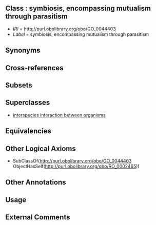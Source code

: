 
## Class : symbiosis, encompassing mutualism through parasitism

 * *IRI* = http://purl.obolibrary.org/obo/GO_0044403
 * *Label* = symbiosis, encompassing mutualism through parasitism

## Synonyms


## Cross-references


## Subsets


## Superclasses

 * [interspecies interaction between organisms](../../GO/19/GO_0044419.md)

## Equivalencies


## Other Logical Axioms

 * SubClassOf(<http://purl.obolibrary.org/obo/GO_0044403> ObjectHasSelf(<http://purl.obolibrary.org/obo/RO_0002465>))

## Other Annotations


## Usage


## External Comments

